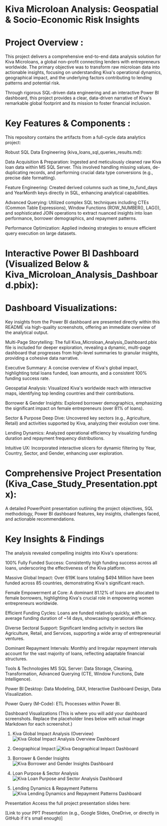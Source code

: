 # Kiva Microloan Analysis: Geospatial & Socio-Economic Risk Insights

# Project Overview :

This project delivers a comprehensive end-to-end data analysis solution for Kiva Microloans, a global non-profit connecting lenders with entrepreneurs worldwide. The primary objective was to transform raw microloan data into actionable insights, focusing on understanding Kiva's operational dynamics, geographical impact, and the underlying factors contributing to lending patterns and potential risk.

Through rigorous SQL-driven data engineering and an interactive Power BI dashboard, this project provides a clear, data-driven narrative of Kiva's remarkable global footprint and its mission to foster financial inclusion.

# Key Features & Components :

This repository contains the artifacts from a full-cycle data analytics project:

Robust SQL Data Engineering (kiva_loans_sql_queries_results.md):

 Data Acquisition & Preparation: Ingested and meticulously cleaned raw Kiva loan data within MS SQL Server. This involved handling missing values, de-duplicating records, and performing crucial data type conversions (e.g., precise date formatting).

 Feature Engineering: Created derived columns such as time_to_fund_days and YearMonth keys directly in SQL, enhancing analytical capabilities.

 Advanced Querying: Utilized complex SQL techniques including CTEs (Common Table Expressions), Window Functions (ROW_NUMBER(), LAG()), and sophisticated JOIN operations to extract nuanced insights into loan performance, borrower demographics, and repayment patterns.

 Performance Optimization: Applied indexing strategies to ensure efficient query execution on large datasets.

# Interactive Power BI Dashboard (Visualized Below & Kiva_Microloan_Analysis_Dashboard.pbix):

# Dashboard Visualizations: 
Key insights from the Power BI dashboard are presented directly within this README via high-quality screenshots, offering an immediate overview of the analytical output.

Multi-Page Storytelling: The full Kiva_Microloan_Analysis_Dashboard.pbix file is included for deeper exploration, revealing a dynamic, multi-page dashboard that progresses from high-level summaries to granular insights, providing a cohesive data narrative.

Executive Summary: A concise overview of Kiva's global impact, highlighting total loans funded, loan amounts, and a consistent 100% funding success rate.

Geospatial Analysis: Visualized Kiva's worldwide reach with interactive maps, identifying top lending countries and their contributions.

Borrower & Gender Insights: Explored borrower demographics, emphasizing the significant impact on female entrepreneurs (over 81% of loans).

Sector & Purpose Deep Dive: Uncovered key sectors (e.g., Agriculture, Retail) and activities supported by Kiva, analyzing their evolution over time.

Lending Dynamics: Analyzed operational efficiency by visualizing funding duration and repayment frequency distributions.

Intuitive UX: Incorporated interactive slicers for dynamic filtering by Year, Country, Sector, and Gender, enhancing user exploration.

# Comprehensive Project Presentation (Kiva_Case_Study_Presentation.pptx):

A detailed PowerPoint presentation outlining the project objectives, SQL methodology, Power BI dashboard features, key insights, challenges faced, and actionable recommendations.

# Key Insights & Findings
The analysis revealed compelling insights into Kiva's operations:

100% Fully Funded Success: Consistently high funding success across all loans, underscoring the effectiveness of the Kiva platform.

Massive Global Impact: Over 619K loans totaling $494 Million have been funded across 85 countries, demonstrating Kiva's significant reach.

Female Empowerment at Core: A dominant 81.12% of loans are allocated to female borrowers, highlighting Kiva's crucial role in empowering women entrepreneurs worldwide.

Efficient Funding Cycles: Loans are funded relatively quickly, with an average funding duration of ~14 days, showcasing operational efficiency.

Diverse Sectoral Support: Significant lending activity in sectors like Agriculture, Retail, and Services, supporting a wide array of entrepreneurial ventures.

Dominant Repayment Intervals: Monthly and Irregular repayment intervals account for the vast majority of loans, reflecting adaptable financial structures.

Tools & Technologies
MS SQL Server: Data Storage, Cleaning, Transformation, Advanced Querying (CTE, Window Functions, Date Intelligence).

Power BI Desktop: Data Modeling, DAX, Interactive Dashboard Design, Data Visualization.

Power Query (M-Code): ETL Processes within Power BI.


Dashboard Visualizations
(This is where you will add your dashboard screenshots. Replace the placeholder lines below with actual image Markdown for each screenshot.)

1. Kiva Global Impact Analysis (Overview)
![Kiva Global Impact Analysis Overview Dashboard](D1_Overview.png)

2. Geographical Impact
![Kiva Geographical Impact Dashboard](D3_Geographical.png)


3. Borrower & Gender Insights
![Kiva Borrower and Gender Insights Dashboard](D2_BorrowerGender.png)


4. Loan Purpose & Sector Analysis
![Kiva Loan Purpose and Sector Analysis Dashboard](D4_SectorPurpose.png)


5. Lending Dynamics & Repayment Patterns
![Kiva Lending Dynamics and Repayment Patterns Dashboard](D5_LendingDynamics.png)



Presentation
Access the full project presentation slides here:

[Link to your PPT Presentation (e.g., Google Slides, OneDrive, or directly in GitHub if it's small enough)]
